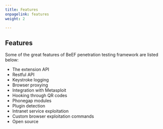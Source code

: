 ```yaml
---
title: Features
onpagelink: features
weight: 2

---
```


Features
--------

Some of the great features of BeEF penetration testing framework are listed below:

*   The extension API
*   Restful API
*   Keystroke logging
*   Browser proxying
*   Integration with Metasploit
*   Hooking through QR codes
*   Phonegap modules
*   Plugin detection
*   Intranet service exploitation
*   Custom browser exploitation commands
*   Open source
 